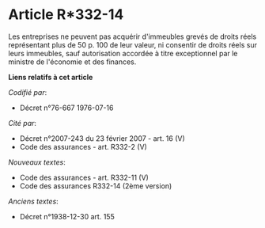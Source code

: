 # Article R*332-14

Les entreprises ne peuvent pas acquérir d'immeubles grevés de droits réels représentant plus de 50 p. 100 de leur valeur, ni
consentir de droits réels sur leurs immeubles, sauf autorisation accordée à titre exceptionnel par le ministre de l'économie
et des finances.

**Liens relatifs à cet article**

_Codifié par_:

  - Décret n°76-667 1976-07-16

_Cité par_:

  - Décret n°2007-243 du 23 février 2007 - art. 16 (V)
  - Code des assurances - art. R332-2 (V)

_Nouveaux textes_:

  - Code des assurances - art. R332-11 (V)
  - Code des assurances R332-14 (2ème version)

_Anciens textes_:

  - Décret n°1938-12-30 art. 155
